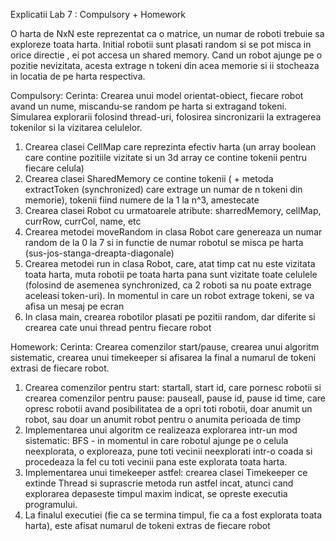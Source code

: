 Explicatii Lab 7 : Compulsory + Homework

O harta de NxN este reprezentat ca o matrice, un numar de roboti trebuie sa exploreze toata harta. Initial robotii sunt plasati random si se pot misca in orice directie
, ei pot accesa un shared memory. Cand un robot ajunge pe o pozitie nevizitata, acesta extrage n tokeni din acea memorie si ii stocheaza in locatia de pe harta respectiva.

Compulsory:
Cerinta: Crearea unui model orientat-obiect, fiecare robot avand un nume, miscandu-se random pe harta si extragand tokeni. Simularea explorarii folosind thread-uri, folosirea
sincronizarii la extragerea tokenilor si la vizitarea celulelor.

1. Crearea clasei CellMap care reprezinta efectiv harta (un array boolean care contine pozitiile vizitate si un 3d array ce contine tokenii pentru fiecare celula)
2. Crearea clasei SharedMemory ce contine tokenii ( + metoda extractToken (synchronized) care extrage un numar de n tokeni din memorie), tokenii fiind numere de la 1 la n^3, amestecate
3. Crearea clasei Robot cu urmatoarele atribute: sharredMemory, cellMap, currRow, currCol, name, etc
4. Crearea metodei moveRandom in clasa Robot care genereaza un numar random de la 0 la 7 si in functie de numar robotul se misca pe harta (sus-jos-stanga-dreapta-diagonale)
5. Crearea metodei run in clasa Robot, care, atat timp cat nu este vizitata toata harta, muta robotii pe toata harta pana sunt vizitate toate celulele (folosind de asemenea
synchronized, ca 2 roboti sa nu poate extrage aceleasi token-uri). In momentul in care un robot extrage tokeni, se va afisa un mesaj pe ecran
6. In clasa main, crearea robotilor plasati pe pozitii random, dar diferite si crearea cate unui thread pentru fiecare robot


Homework:
Cerinta:
Crearea comenzilor start/pause, crearea unui algoritm sistematic, crearea unui timekeeper si afisarea la final a numarul de tokeni extrasi de fiecare robot.

1. Crearea comenzilor pentru start: startall, start id, care pornesc robotii si crearea comenzilor pentru pause: pauseall, pause id, pause id time, care opresc robotii avand posibilitatea de a opri toti robotii, doar anumit un robot, sau doar un anumit robot pentru o anumita perioada de timp
2. Implementarea unui algoritm ce realizeaza explorarea intr-un mod sistematic: BFS - in momentul in care robotul ajunge pe o celula neexplorata, o exploreaza, pune toti vecinii neexplorati intr-o coada si procedeaza la fel cu toti vecinii pana este explorata toata harta.
3. Implementarea unui timekeeper astfel: crearea clasei Timekeeper ce extinde Thread si suprascrie metoda run astfel incat, atunci cand explorarea depaseste timpul maxim indicat, se opreste executia programului.
4. La finalul executiei (fie ca se termina timpul, fie ca a fost explorata toata harta), este afisat numarul de tokeni extras de fiecare robot

